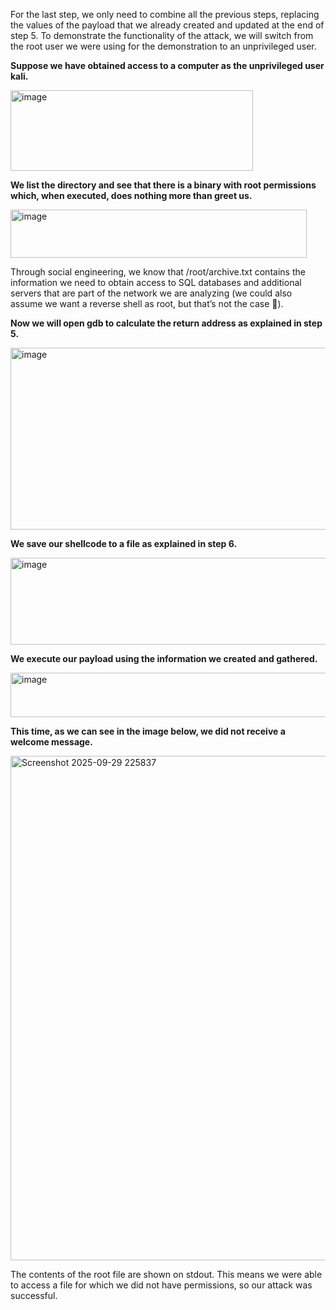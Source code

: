 For the last step, we only need to combine all the previous steps, replacing the values of the payload that we already created and updated at the end of step 5. To demonstrate the functionality of the attack, we will switch from the root user we were using for the demonstration to an unprivileged user.

**Suppose we have obtained access to a computer as the unprivileged user kali.**

<img width="388" height="129" alt="image" src="https://github.com/user-attachments/assets/90aa0c82-e77a-4213-93c4-0cae3ee218ab" />

**We list the directory and see that there is a binary with root permissions which, when executed, does nothing more than greet us.**

<img width="474" height="77" alt="image" src="https://github.com/user-attachments/assets/018435ab-6492-45c7-8eef-23dd12a8aac1" />

Through social engineering, we know that /root/archive.txt contains the information we need to obtain access to SQL databases and additional servers that are part of the network we are analyzing (we could also assume we want a reverse shell as root, but that’s not the case 🙂).

**Now we will open gdb to calculate the return address as explained in step 5.**

<img width="621" height="291" alt="image" src="https://github.com/user-attachments/assets/1c654e35-5cfa-4186-b80a-473918784d9a" />

**We save our shellcode to a file as explained in step 6.**

<img width="511" height="139" alt="image" src="https://github.com/user-attachments/assets/660e69b9-fef5-4ace-b85c-cc64f953a4d8" />

**We execute our payload using the information we created and gathered.**

<img width="1282" height="71" alt="image" src="https://github.com/user-attachments/assets/dd7275c9-0390-478a-be2e-0ead588fa94f" />

**This time, as we can see in the image below, we did not receive a welcome message.**

<img width="1282" height="807" alt="Screenshot 2025-09-29 225837" src="https://github.com/user-attachments/assets/a1860573-e800-49b1-97dd-4661fae9b1dc" />

The contents of the root file are shown on stdout. This means we were able to access a file for which we did not have permissions, so our attack was successful.
